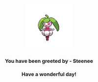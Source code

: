 <p align="center">
    <img src="https://raw.githubusercontent.com/PokeAPI/sprites/master/sprites/pokemon/762.png" width="150" height="150">
</p>
<h3 align="center">You have been greeted by - <b>Steenee</b></h3>
<h3 align="center">Have a wonderful day!</h3>
